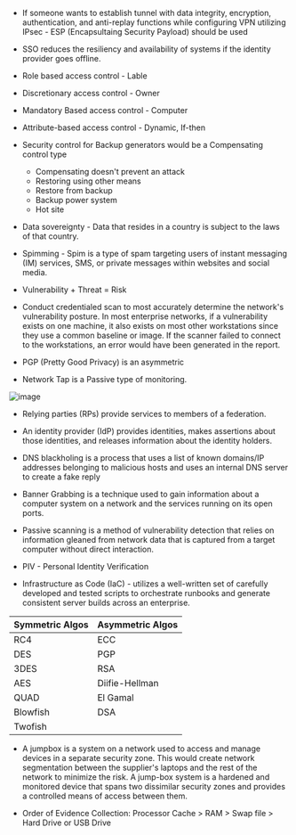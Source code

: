  - If someone wants to establish tunnel with data integrity, encryption, authentication, and anti-replay functions while configuring VPN utilizing IPsec - ESP (Encapsultaing Security Payload) should be used

 - SSO reduces the resiliency and availability of systems if the identity provider goes offline.


 - Role based access control - Lable
 - Discretionary access control - Owner
 - Mandatory Based access control - Computer
 - Attribute-based access control - Dynamic, If-then


 - Security control for Backup generators would be a Compensating control type
   - Compensating doesn't prevent an attack
   - Restoring using other means
   - Restore from backup
   - Backup power system
   - Hot site

 - Data sovereignty - Data that resides in a country is subject to the laws of that country.

 - Spimming - Spim is a type of spam targeting users of instant messaging (IM) services, SMS, or private messages within websites and social media.

 - Vulnerability + Threat = Risk

 - Conduct credentialed scan to most accurately determine the network's vulnerability posture. In most enterprise networks, if a vulnerability exists on one machine, it also exists on most other workstations since they use a common baseline or image. If the scanner failed to connect to the workstations, an error would have been generated in the report.

 - PGP (Pretty Good Privacy) is an asymmetric

 - Network Tap is a Passive type of monitoring.

![image](https://user-images.githubusercontent.com/63236771/126634524-a761be71-2027-4b93-8df5-cbaae3c4fa64.png)

 - Relying parties (RPs) provide services to members of a federation. 
 - An identity provider (IdP) provides identities, makes assertions about those identities, and releases information about the identity holders.

 -  DNS blackholing is a process that uses a list of known domains/IP addresses belonging to malicious hosts and uses an internal DNS server to create a fake reply

 - Banner Grabbing is a technique used to gain information about a computer system on a network and the services running on its open ports.

 - Passive scanning is a method of vulnerability detection that relies on information gleaned from network data that is captured from a target computer without direct interaction.
 - PIV - Personal Identity Verification

 - Infrastructure as Code (IaC) -  utilizes a well-written set of carefully developed and tested scripts to orchestrate runbooks and generate consistent server builds across an enterprise.

  | Symmetric Algos | Asymmetric Algos |
  | --------------- | ---------------- |
  |  RC4            |   ECC            |
  |  DES            |   PGP            |
  |  3DES           |   RSA            |
  |  AES            |   Diifie-Hellman |
  |  QUAD           |   El Gamal       |
  |  Blowfish       |   DSA            |
  |  Twofish        |                  |


 - A jumpbox is a system on a network used to access and manage devices in a separate security zone. This would create network segmentation between the supplier's laptops and the rest of the network to minimize the risk. A jump-box system is a hardened and monitored device that spans two dissimilar security zones and provides a controlled means of access between them.

 - Order of Evidence Collection:
   Processor Cache > RAM > Swap file > Hard Drive or USB Drive
